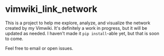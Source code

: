 # vimwiki_link_network
This is a project to help me explore, analyze, and visualize the network created by my Vimwiki. It's definitely a work in progress, but it will be updated as needed. I haven't made it `pip install`-able yet, but that is soon to come.

Feel free to email or open issues.
